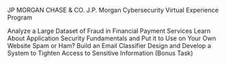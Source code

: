 JP MORGAN CHASE & CO.
J.P. Morgan Cybersecurity Virtual Experience Program

Analyze a Large Dataset of Fraud in Financial Payment Services
Learn About Application Security Fundamentals and Put it to Use on Your Own Website Spam or Ham? Build an Email Classifier
Design and Develop a System to Tighten Access to Sensitive Information (Bonus Task)
